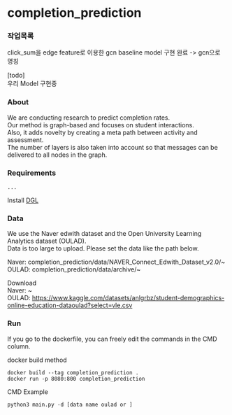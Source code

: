 # completion_prediction

### 작업목록

click_sum을 edge feature로 이용한 gcn baseline model 구현 완료 -> gcn으로 명칭

[todo]  
우리 Model 구현중

### About

We are conducting research to predict completion rates.  
Our method is graph-based and focuses on student interactions.  
Also, it adds novelty by creating a meta path between activity and assessment.  
The number of layers is also taken into account so that messages can be delivered to all nodes in the graph.

### Requirements

```
...
```

Install [DGL](https://www.dgl.ai/pages/start.html)

### Data

We use the Naver edwith dataset and the Open University Learning Analytics dataset (OULAD).  
Data is too large to upload.
Please set the data like the path below.

Naver: completion_prediction/data/NAVER_Connect_Edwith_Dataset_v2.0/~  
OULAD: completion_prediction/data/archive/~

Download  
Naver: ~  
OULAD: https://www.kaggle.com/datasets/anlgrbz/student-demographics-online-education-dataoulad?select=vle.csv

### Run

If you go to the dockerfile, you can freely edit the commands in the CMD column.

docker build method

```
docker build --tag completion_prediction .
docker run -p 8080:800 completion_prediction
```

CMD Example

```
python3 main.py -d [data name oulad or ]
```
